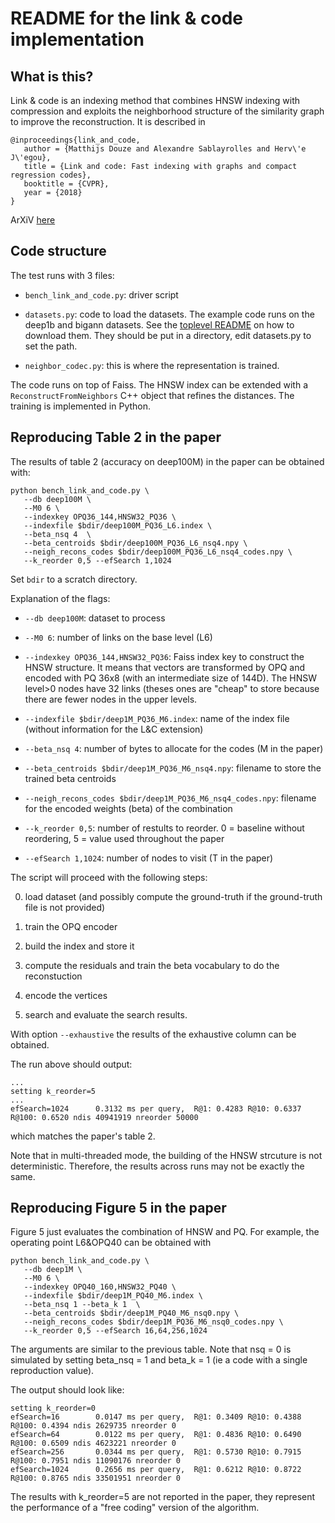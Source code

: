 

README for the link & code implementation
=========================================

What is this?
-------------

Link & code is an indexing method that combines HNSW indexing with
compression and exploits the neighborhood structure of the similarity
graph to improve the reconstruction. It is described in

```
@inproceedings{link_and_code,
   author = {Matthijs Douze and Alexandre Sablayrolles and Herv\'e J\'egou},
   title = {Link and code: Fast indexing with graphs and compact regression codes},
   booktitle = {CVPR},
   year = {2018}
}
```

ArXiV [here](https://arxiv.org/abs/1804.09996)

Code structure
--------------

The test runs with 3 files:

- `bench_link_and_code.py`: driver script

- `datasets.py`: code to load the datasets. The example code runs on the
  deep1b and bigann datasets. See the [toplevel README](../README.md)
  on how to download them. They should be put in a directory, edit
  datasets.py to set the path.

- `neighbor_codec.py`: this is where the representation is trained.

The code runs on top of Faiss. The HNSW index can be extended with a
`ReconstructFromNeighbors` C++ object that refines the distances. The
training is implemented in Python.


Reproducing Table 2 in the paper
--------------------------------

The results of table 2 (accuracy on deep100M) in the paper can be
obtained with:

```
python bench_link_and_code.py \
   --db deep100M \
   --M0 6 \
   --indexkey OPQ36_144,HNSW32_PQ36 \
   --indexfile $bdir/deep100M_PQ36_L6.index \
   --beta_nsq 4  \
   --beta_centroids $bdir/deep100M_PQ36_L6_nsq4.npy \
   --neigh_recons_codes $bdir/deep100M_PQ36_L6_nsq4_codes.npy \
   --k_reorder 0,5 --efSearch 1,1024
```

Set `bdir` to a scratch directory.

Explanation of the flags:

- `--db deep100M`: dataset to process

- `--M0 6`: number of links on the base level (L6)

- `--indexkey OPQ36_144,HNSW32_PQ36`: Faiss index key to construct the
  HNSW structure. It means that vectors are transformed by OPQ and
  encoded with PQ 36x8 (with an intermediate size of 144D). The HNSW
  level>0 nodes have 32 links (theses ones are "cheap" to store
  because there are fewer nodes in the upper levels.

- `--indexfile $bdir/deep1M_PQ36_M6.index`: name of the index file
  (without information for the L&C extension)

- `--beta_nsq 4`: number of bytes to allocate for the codes (M in the
  paper)

- `--beta_centroids $bdir/deep1M_PQ36_M6_nsq4.npy`: filename to store
  the trained beta centroids

- `--neigh_recons_codes $bdir/deep1M_PQ36_M6_nsq4_codes.npy`: filename
  for the encoded weights (beta) of the combination

- `--k_reorder 0,5`: number of restults to reorder. 0 = baseline
  without reordering, 5 = value used throughout the paper

- `--efSearch 1,1024`: number of nodes to visit (T in the paper)

The script will proceed with the following steps:

0. load dataset (and possibly compute the ground-truth if the
ground-truth file is not provided)

1. train the OPQ encoder

2. build the index and store it

3. compute the residuals and train the beta vocabulary to do the reconstuction

4. encode the vertices

5. search and evaluate the search results.

With option `--exhaustive` the results of the exhaustive column can be
obtained.

The run above should output:
```
...
setting k_reorder=5
...
efSearch=1024      0.3132 ms per query,  R@1: 0.4283 R@10: 0.6337 R@100: 0.6520 ndis 40941919 nreorder 50000

```
which matches the paper's table 2.

Note that in multi-threaded mode, the building of the HNSW strcuture
is not deterministic. Therefore, the results across runs may not be exactly the same.

Reproducing Figure 5 in the paper
---------------------------------

Figure 5 just evaluates the combination of HNSW and PQ. For example,
the operating point L6&OPQ40 can be obtained with

```
python bench_link_and_code.py \
   --db deep1M \
   --M0 6 \
   --indexkey OPQ40_160,HNSW32_PQ40 \
   --indexfile $bdir/deep1M_PQ40_M6.index \
   --beta_nsq 1 --beta_k 1  \
   --beta_centroids $bdir/deep1M_PQ40_M6_nsq0.npy \
   --neigh_recons_codes $bdir/deep1M_PQ36_M6_nsq0_codes.npy \
   --k_reorder 0,5 --efSearch 16,64,256,1024
```

The arguments are similar to the previous table. Note that nsq = 0 is
simulated by setting beta_nsq = 1 and beta_k = 1 (ie a code with a single
reproduction value).

The output should look like:

```
setting k_reorder=0
efSearch=16        0.0147 ms per query,  R@1: 0.3409 R@10: 0.4388 R@100: 0.4394 ndis 2629735 nreorder 0
efSearch=64        0.0122 ms per query,  R@1: 0.4836 R@10: 0.6490 R@100: 0.6509 ndis 4623221 nreorder 0
efSearch=256       0.0344 ms per query,  R@1: 0.5730 R@10: 0.7915 R@100: 0.7951 ndis 11090176 nreorder 0
efSearch=1024      0.2656 ms per query,  R@1: 0.6212 R@10: 0.8722 R@100: 0.8765 ndis 33501951 nreorder 0
```

The results with k_reorder=5 are not reported in the paper, they
represent the performance of a "free coding" version of the algorithm.
